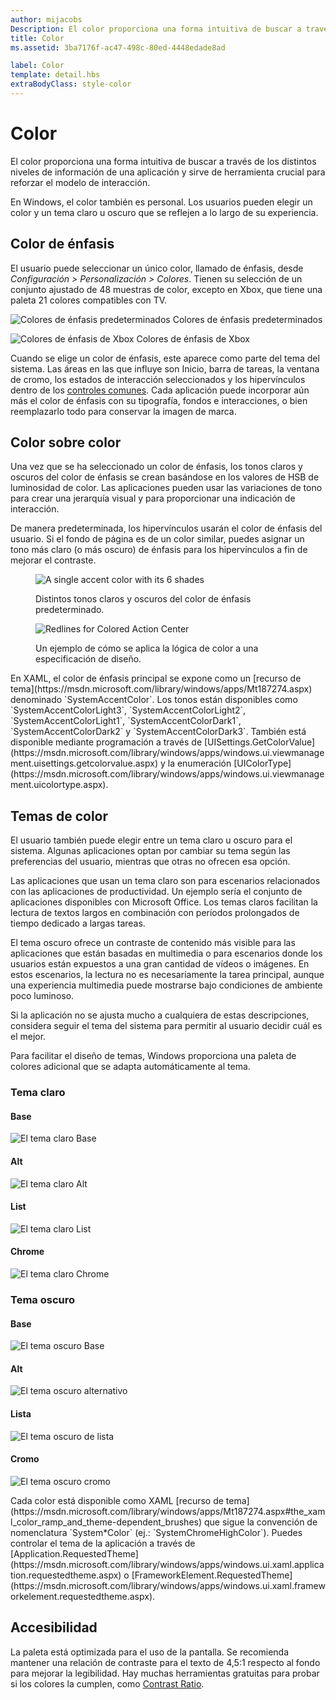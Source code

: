 ```yaml
---
author: mijacobs
Description: El color proporciona una forma intuitiva de buscar a través de los distintos niveles de información de una aplicación y sirve de herramienta crucial para reforzar el modelo de interacción.
title: Color
ms.assetid: 3ba7176f-ac47-498c-80ed-4448edade8ad

label: Color
template: detail.hbs
extraBodyClass: style-color
---
```


# Color

El color proporciona una forma intuitiva de buscar a través de los distintos niveles de información de una aplicación y sirve de herramienta crucial para reforzar el modelo de interacción.

En Windows, el color también es personal. Los usuarios pueden elegir un color y un tema claro u oscuro que se reflejen a lo largo de su experiencia.

## Color de énfasis

El usuario puede seleccionar un único color, llamado de énfasis, desde *Configuración > Personalización > Colores*. Tienen su selección de un conjunto ajustado de 48 muestras de color, excepto en Xbox, que tiene una paleta 21 colores compatibles con TV.

<!-- Alternate version for the dev center. Need to add hex values. -->
![Colores de énfasis predeterminados](images/accentcolorswatch.png) Colores de énfasis predeterminados

![Colores de énfasis de Xbox](images/accentcolorswatch_xbox.png) Colores de énfasis de Xbox



Cuando se elige un color de énfasis, este aparece como parte del tema del sistema. Las áreas en las que influye son Inicio, barra de tareas, la ventana de cromo, los estados de interacción seleccionados y los hipervínculos dentro de los [controles comunes](https://dev.windows.com/design/controls-patterns). Cada aplicación puede incorporar aún más el color de énfasis con su tipografía, fondos e interacciones, o bien reemplazarlo todo para conservar la imagen de marca.

## Color sobre color

Una vez que se ha seleccionado un color de énfasis, los tonos claros y oscuros del color de énfasis se crean basándose en los valores de HSB de luminosidad de color. Las aplicaciones pueden usar las variaciones de tono para crear una jerarquía visual y para proporcionar una indicación de interacción.

De manera predeterminada, los hipervínculos usarán el color de énfasis del usuario. Si el fondo de página es de un color similar, puedes asignar un tono más claro (o más oscuro) de énfasis para los hipervínculos a fin de mejorar el contraste.

<figure class="figure-img" >
    <img src="images/shades.png" alt="A single accent color with its 6 shades"  />
        <figcaption><p>Distintos tonos claros y oscuros del color de énfasis predeterminado.</p>
</figcaption>
</figure>

<figure class="figure-img" >
    <img src="images/action_center_redline_zoom.png" alt="Redlines for Colored Action Center"  />
        <figcaption><p>Un ejemplo de cómo se aplica la lógica de color a una especificación de diseño.</p>
</figcaption>
</figure>

<aside class="aside-dev">
    <div class="aside-dev-title">
    </div>
    <div class="aside-dev-content">
            En XAML, el color de énfasis principal se expone como un [recurso de tema](https://msdn.microsoft.com/library/windows/apps/Mt187274.aspx) denominado `SystemAccentColor`. Los tonos están disponibles como `SystemAccentColorLight3`, `SystemAccentColorLight2`, `SystemAccentColorLight1`, `SystemAccentColorDark1`, `SystemAccentColorDark2` y `SystemAccentColorDark3`. También está disponible mediante programación a través de [UISettings.GetColorValue](https://msdn.microsoft.com/library/windows/apps/windows.ui.viewmanagement.uisettings.getcolorvalue.aspx) y la enumeración [UIColorType](https://msdn.microsoft.com/library/windows/apps/windows.ui.viewmanagement.uicolortype.aspx).
    </div>
</aside>

## Temas de color

El usuario también puede elegir entre un tema claro u oscuro para el sistema. Algunas aplicaciones optan por cambiar su tema según las preferencias del usuario, mientras que otras no ofrecen esa opción.

Las aplicaciones que usan un tema claro son para escenarios relacionados con las aplicaciones de productividad. Un ejemplo sería el conjunto de aplicaciones disponibles con Microsoft Office. Los temas claros facilitan la lectura de textos largos en combinación con períodos prolongados de tiempo dedicado a largas tareas.

El tema oscuro ofrece un contraste de contenido más visible para las aplicaciones que están basadas en multimedia o para escenarios donde los usuarios están expuestos a una gran cantidad de vídeos o imágenes. En estos escenarios, la lectura no es necesariamente la tarea principal, aunque una experiencia multimedia puede mostrarse bajo condiciones de ambiente poco luminoso.

Si la aplicación no se ajusta mucho a cualquiera de estas descripciones, considera seguir el tema del sistema para permitir al usuario decidir cuál es el mejor.

Para facilitar el diseño de temas, Windows proporciona una paleta de colores adicional que se adapta automáticamente al tema.

<!-- OP version -->
### Tema claro
#### Base
![El tema claro Base](images/themes-light-base.png)
#### Alt
![El tema claro Alt](images/themes-light-alt.png)
#### List
![El tema claro List](images/themes-light-list.png)
#### Chrome
![El tema claro Chrome](images/themes-light-chrome.png)
### Tema oscuro
#### Base
![El tema oscuro Base](images/themes-dark-base.png)
#### Alt
![El tema oscuro alternativo](images/themes-dark-alt.png)
#### Lista
![El tema oscuro de lista](images/themes-dark-list.png)
#### Cromo
![El tema oscuro cromo](images/themes-dark-chrome.png)

<aside class="aside-dev">
    <div class="aside-dev-title">
    </div>
    <div class="aside-dev-content">
            Cada color está disponible como XAML [recurso de tema](https://msdn.microsoft.com/library/windows/apps/Mt187274.aspx#the_xaml_color_ramp_and_theme-dependent_brushes) que sigue la convención de nomenclatura `System*Color` (ej.: `SystemChromeHighColor`). Puedes controlar el tema de la aplicación a través de [Application.RequestedTheme](https://msdn.microsoft.com/library/windows/apps/windows.ui.xaml.application.requestedtheme.aspx) o [FrameworkElement.RequestedTheme](https://msdn.microsoft.com/library/windows/apps/windows.ui.xaml.frameworkelement.requestedtheme.aspx).
    </div>
</aside>

## Accesibilidad

La paleta está optimizada para el uso de la pantalla. Se recomienda mantener una relación de contraste para el texto de 4,5:1 respecto al fondo para mejorar la legibilidad. Hay muchas herramientas gratuitas para probar si los colores la cumplen, como [Contrast Ratio](http://leaverou.github.io/contrast-ratio/).


<!--HONumber=May16_HO2-->


